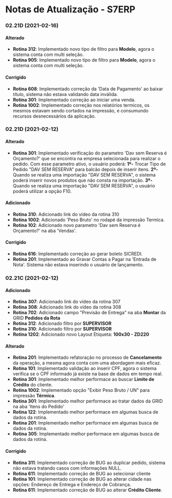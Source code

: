# Notas de Atualização - S7ERP

### 02.21D (2021-02-16)

#### Alterado

* **Rotina 312**: Implementado novo tipo de filtro para **Modelo**, agora o sistema conta com multi seleção.
* **Rotina 905**: Implementado novo tipo de filtro para **Modelo**, agora o sistema conta com multi seleção.

#### Corrigido

* **Rotina 608**: Implementado correção da 'Data de Pagamento' ao baixar título, sistema não estava validando data inválida.
* **Rotina 301**: Implementado correção ao iniciar uma venda.
* **Rotina 1002**: Implementado correção nos relatórios termicos, os mesmos estavam sendo cortados na impressão, e consumundo recursos desnecessários da aplicação.

### 02.21D (2021-02-12)

#### Alterado

* **Rotina 301**: Implementado verificação do parametro 'Dav sem Reserva é Orçamento?' que se encontra na empresa selecionada para realizar o pedido. Com esse parametro ativo, o usuário poderá:
    **1º-** Trocar Tipo de Pedido "DAV SEM RESERVA" para balcão depois de inserir itens.
    **2º-** Quando se realiza uma importação "DAV SEM RESERVA", o sistema poderá inserir novos produtos que não consta na importação.
    **3º-** Quando se realiza uma importação "DAV SEM RESERVA", o usuário poderá utilizar a opção F10.
    
#### Adicionado

* **Rotina 310**: Adicionado link do vídeo da rotina 310
* **Rotina 1002**: Adicionado 'Peso Bruto' no rodapé da impressão Termica.
* **Rotina 102**: Adicionado novo parametro 'Dav sem Reserva é Orçamento?' na aba 'Vendas'.

#### Corrigido

* **Rotina 616**: Implementado correção ao gerar boleto SICREDI.
* **Rotina 201**: Implementado ao Gravar Contas a Pagar na 'Entrada de Nota'. Sistema não estava inserindo o usuário de lançamento.

### 02.21C (2021-02-12)

#### Adicionado

* **Rotina 307**: Adicionado link do vídeo da rotina 307
* **Rotina 308**: Adicionado link do vídeo da rotina 308
* **Rotina 702**: Adicionado campo "Previsão de Entrega" na aba **Montar** da GRID **Pedidos da Rota**
* **Rotina 312**: Adicionado filtro por **SUPERVISOR**
* **Rotina 310**: Adicionado filtro por **SUPERVISOR**
* **Rotina 1202**: Adicionado novo Layout Etiqueta: **100x30 - ZD220**

#### Alterado

* **Rotina 201**: Implementado refatoração no processo de **Cancelamento** da operação, a mesma agora conta com uma abordagem mais eficaz. 
* **Rotina 101**: Implementado validação ao inserir CPF, agora o sistema verifica se o CPF informado já existe na base de dados em tempo real.
* **Rotina 301**: Implementado melhor performace ao buscar **Limite de Crédito** do cliente.
* **Rotina 1002**: Implementado opção "Exibir Peso Bruto / UN" para impressão **Térmica**.
* **Rotina 301**: Implementado melhor performace ao tratar dados da GRID na aba 'Itens do Pedido'
* **Rotina 122**: Implementado melhor performace em algumas busca de dados da rotina.
* **Rotina 201**: Implementado melhor performace em algumas busca de dados da rotina.
* **Rotina 305**: Implementado melhor performace em algumas busca de dados da rotina.

#### Corrigido

* **Rotina 311**: Implementado correção de BUG ao duplicar pedido, sistema não estava tratando casos com informações NULL.
* **Rotina 611**: Implementado correção de BUG ao selecionar cliente
* **Rotina 101**: Implementado correção de BUG ao alterar cidade nas opções: Endereço de Entrega e Endereço de Cobrança.
* **Rotina 611**: Implementado correção de BUG ao alterar **Crédito Cliente**.
